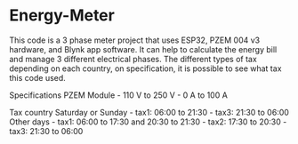 # Energy-Meter
This code is a 3 phase meter project that uses ESP32, PZEM 004 v3 hardware, and Blynk app software. It can help to calculate the energy bill and manage 3 different electrical phases.
The different types of tax depending on each country, on specification, it is possible to see what tax this code used. 

Specifications
PZEM Module
    - 110 V to 250 V
    - 0 A to 100 A

Tax country
  Saturday or Sunday
      - tax1: 06:00 to 21:30
      - tax3: 21:30 to 06:00
  Other days
      - tax1: 06:00 to 17:30 and 20:30 to 21:30
      - tax2: 17:30 to 20:30
      - tax3: 21:30 to 06:00

